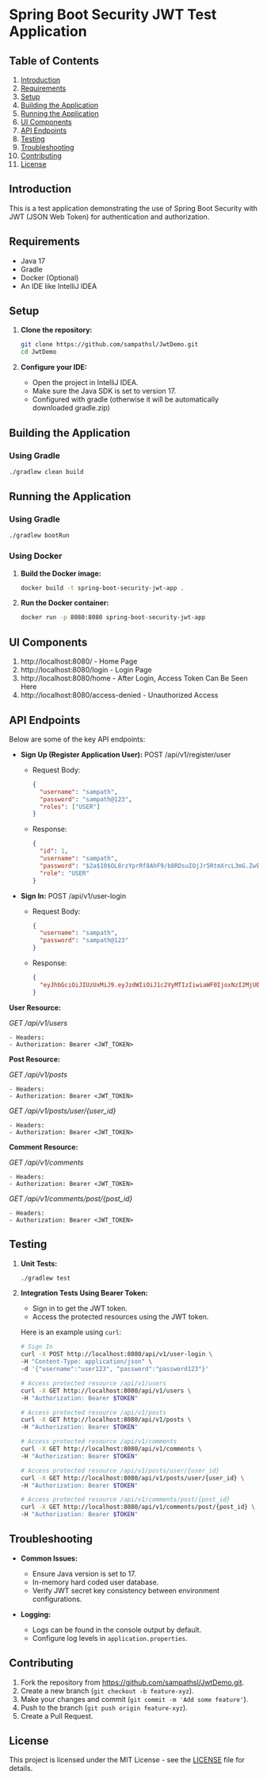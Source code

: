 # Spring Boot Security JWT Test Application

## Table of Contents

1. [Introduction](#introduction)
2. [Requirements](#requirements)
3. [Setup](#setup)
4. [Building the Application](#building-the-application)
5. [Running the Application](#running-the-application)
6. [UI Components](#ui-components)
7. [API Endpoints](#api-endpoints)
8. [Testing](#testing)
9. [Troubleshooting](#troubleshooting)
10. [Contributing](#contributing)
11. [License](#license)

## Introduction

This is a test application demonstrating the use of Spring Boot Security with JWT (JSON Web Token) for authentication
and authorization.

## Requirements

- Java 17
- Gradle
- Docker (Optional)
- An IDE like IntelliJ IDEA

## Setup

1. **Clone the repository:**

   ```bash
   git clone https://github.com/sampathsl/JwtDemo.git
   cd JwtDemo
   ```

2. **Configure your IDE:**

    - Open the project in IntelliJ IDEA.
    - Make sure the Java SDK is set to version 17.
    - Configured with gradle (otherwise it will be automatically downloaded gradle.zip)

## Building the Application

### Using Gradle

```bash
./gradlew clean build
```

## Running the Application

### Using Gradle

```bash
./gradlew bootRun
```

### Using Docker

1. **Build the Docker image:**

   ```bash
   docker build -t spring-boot-security-jwt-app .
   ```

2. **Run the Docker container:**

   ```bash
   docker run -p 8080:8080 spring-boot-security-jwt-app
   ```

## UI Components

1. http://localhost:8080/ - Home Page
2. http://localhost:8080/login - Login Page
3. http://localhost:8080/home - After Login, Access Token Can Be Seen Here
4. http://localhost:8080/access-denied - Unauthorized Access

## API Endpoints

Below are some of the key API endpoints:

- **Sign Up (Register Application User):**
  POST /api/v1/register/user
    - Request Body:
      ```json
      { 
        "username": "sampath", 
        "password": "sampath@123", 
        "roles": ["USER"]
      }
      ```
    - Response:
      ```json
      {
        "id": 1,
        "username": "sampath",
        "password": "$2a$10$OL8rzYprRf8AhF9/b8RDsuIOjJr5RtmXrcL3mG.Zw9fAAB/cENpQ2",
        "role": "USER"
      }
      ```

- **Sign In:**
  POST /api/v1/user-login
    - Request Body:
      ```json
      { 
        "username": "sampath", 
        "password": "sampath@123" 
      }
      ```
    - Response:
      ```json
      { 
        "eyJhbGciOiJIUzUxMiJ9.eyJzdWIiOiJ1c2VyMTIzIiwiaWF0IjoxNzI2MjU0NDY3LCJleHAiOjE3MjYyNTgwNjd9.3ucSIxd986hHq57_0Ioigmp0eNurF4nmpR0STRLcSYFWap7YDeHZn70bE4FQKDW5RErnBCC2ipIi_NTSwemmLg" 
      }
      ```

**User Resource:**

*GET /api/v1/users*

    - Headers: 
    - Authorization: Bearer <JWT_TOKEN> 

**Post Resource:**

*GET /api/v1/posts*

    - Headers: 
    - Authorization: Bearer <JWT_TOKEN>

*GET /api/v1/posts/user/{user_id}*

    - Headers: 
    - Authorization: Bearer <JWT_TOKEN>

**Comment Resource:**

*GET /api/v1/comments*

    - Headers: 
    - Authorization: Bearer <JWT_TOKEN>

*GET /api/v1/comments/post/{post_id}*

    - Headers: 
    - Authorization: Bearer <JWT_TOKEN>

## Testing

1. **Unit Tests:**

   ```bash
   ./gradlew test
   ```

2. **Integration Tests Using Bearer Token:**

    - Sign in to get the JWT token.
    - Access the protected resources using the JWT token.

   Here is an example using `curl`:

   ```bash
   # Sign In
   curl -X POST http://localhost:8080/api/v1/user-login \
   -H "Content-Type: application/json" \
   -d '{"username":"user123", "password":"password123"}'
   
   # Access protected resource /api/v1/users
   curl -X GET http://localhost:8080/api/v1/users \
   -H "Authorization: Bearer $TOKEN"
   
   # Access protected resource /api/v1/posts
   curl -X GET http://localhost:8080/api/v1/posts \
   -H "Authorization: Bearer $TOKEN"
   
   # Access protected resource /api/v1/comments
   curl -X GET http://localhost:8080/api/v1/comments \
   -H "Authorization: Bearer $TOKEN"
   
   # Access protected resource /api/v1/posts/user/{user_id}
   curl -X GET http://localhost:8080/api/v1/posts/user/{user_id} \
   -H "Authorization: Bearer $TOKEN"
   
   # Access protected resource /api/v1/comments/post/{post_id}
   curl -X GET http://localhost:8080/api/v1/comments/post/{post_id} \
   -H "Authorization: Bearer $TOKEN"
   ```

## Troubleshooting

- **Common Issues:**
    - Ensure Java version is set to 17.
    - In-memory hard coded user database.
    - Verify JWT secret key consistency between environment configurations.


- **Logging:**
    - Logs can be found in the console output by default.
    - Configure log levels in `application.properties`.

## Contributing

1. Fork the repository from https://github.com/sampathsl/JwtDemo.git.
2. Create a new branch (`git checkout -b feature-xyz`).
3. Make your changes and commit (`git commit -m 'Add some feature'`).
4. Push to the branch (`git push origin feature-xyz`).
5. Create a Pull Request.

## License

This project is licensed under the MIT License - see the [LICENSE](LICENSE) file for details.
